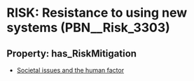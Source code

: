 # RISK: __Resistance to using new systems__ (PBN__Risk_3303)

## Property: has_RiskMitigation

* [Societal issues and the human factor](PBN__Mitigation_1953)

